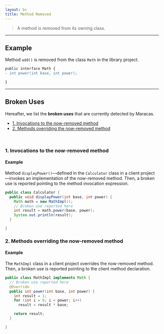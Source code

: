 ```yaml
---
layout: bc
title: Method Removed
---
```


> A method is removed from its owning class.

---

## Example
Method `add()` is removed from the class `Math` in the library project.

```diff
public interface Math {
- int power(int base, int power);

}
```

---

## Broken Uses
Hereafter, we list the **broken uses** that are currently detected by Maracas.

- [1. Invocations to the now-removed method](#case-1)
- [2. Methods overriding the now-removed method](#case-2)

<br>

### 1. Invocations to the now-removed method <a name="case-1"></a>
#### Example
Method `displayPower()`—defined in the `Calculator` class in a client project—invokes an implementation of the now-removed method.
Then, a broken use is reported pointing to the method invocation expression.

```java
public class Calculator {
  public void displayPower(int base, int power) {
    Math math = new MathImpl();
    // Broken use reported here
    int result = math.power(base, power);
    System.out.println(result);
  }

}
```


### 2. Methods overriding the now-removed method <a name="case-1"></a>
#### Example
The `MathImpl` class in a client project overrides the now-removed method.
Then, a broken use is reported pointing to the client method declaration.

```java
public class MathImpl implements Math {
  // Broken use reported here
  @Override
  public int power(int base, int power) {
    int result = 1;
    for (int i = 0; i < power; i++)
      result = result * base;

    return result;
  }

}
```
